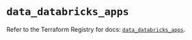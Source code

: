 # `data_databricks_apps`

Refer to the Terraform Registry for docs: [`data_databricks_apps`](https://registry.terraform.io/providers/databricks/databricks/1.89.0/docs/data-sources/apps).
